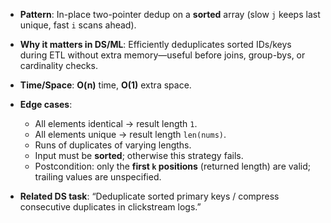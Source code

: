 * **Pattern**: In-place two-pointer dedup on a **sorted** array (slow `j` keeps last unique, fast `i` scans ahead).

* **Why it matters in DS/ML**: Efficiently deduplicates sorted IDs/keys during ETL without extra memory—useful before joins, group-bys, or cardinality checks.

* **Time/Space**: **O(n)** time, **O(1)** extra space.

* **Edge cases**:

  * All elements identical → result length `1`.
  * All elements unique → result length `len(nums)`.
  * Runs of duplicates of varying lengths.
  * Input must be **sorted**; otherwise this strategy fails.
  * Postcondition: only the **first `k` positions** (returned length) are valid; trailing values are unspecified.

* **Related DS task**: “Deduplicate sorted primary keys / compress consecutive duplicates in clickstream logs.”
